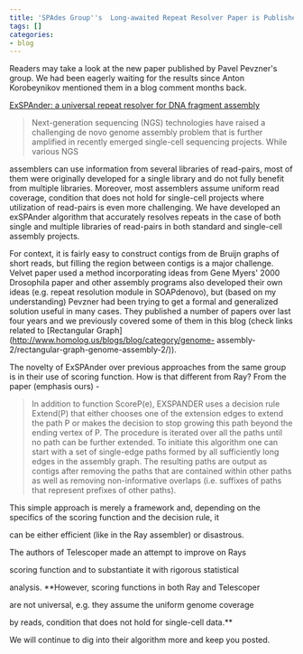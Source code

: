 ```yaml
---
title: 'SPAdes Group''s  Long-awaited Repeat Resolver Paper is Published '
tags: []
categories:
- blog
---
```

Readers may take a look at the new paper published by Pavel Pevzner's group.
We had been eagerly waiting for the results since Anton Korobeynikov mentioned
them in a blog comment months back.
<!--more-->

[ExSPAnder: a universal repeat resolver for DNA fragment
assembly](http://bioinformatics.oxfordjournals.org/content/30/12/i293.full)

> Next-generation sequencing (NGS) technologies have raised a challenging de
novo genome assembly problem that is further amplified in recently emerged
single-cell sequencing projects. While various NGS

assemblers can use information from several libraries of read-pairs, most of
them were originally developed for a single library and do not fully benefit
from multiple libraries. Moreover, most assemblers assume uniform read
coverage, condition that does not hold for single-cell projects where
utilization of read-pairs is even more challenging. We have developed an
exSPAnder algorithm that accurately resolves repeats in the case of both
single and multiple libraries of read-pairs in both standard and single-cell
assembly projects.

For context, it is fairly easy to construct contigs from de Bruijn graphs of
short reads, but filling the region between contigs is a major challenge.
Velvet paper used a method incorporating ideas from Gene Myers' 2000
Drosophila paper and other assembly programs also developed their own ideas
(e.g. repeat resolution module in SOAPdenovo), but (based on my understanding)
Pevzner had been trying to get a formal and generalized solution useful in
many cases. They published a number of papers over last four years and we
previously covered some of them in this blog (check links related to
[Rectangular Graph](http://www.homolog.us/blogs/blog/category/genome-
assembly-2/rectangular-graph-genome-assembly-2/)).

The novelty of ExSPAnder over previous approaches from the same group is in
their use of scoring function. How is that different from Ray? From the paper
(emphasis ours) -

> In addition to function ScoreP(e), EXSPANDER uses a decision rule Extend(P)
that either chooses one of the extension edges to extend the path P or makes
the decision to stop growing this path beyond the ending vertex of P. The
procedure is iterated over all the paths until no path can be further
extended. To initiate this algorithm one can start with a set of single-edge
paths formed by all sufficiently long edges in the assembly graph. The
resulting paths are output as contigs after removing the paths that are
contained within other paths as well as removing non-informative overlaps
(i.e. suffixes of paths that represent prefixes of other paths).

This simple approach is merely a framework and, depending on the specifics of
the scoring function and the decision rule, it

can be either efficient (like in the Ray assembler) or disastrous.

The authors of Telescoper made an attempt to improve on Rays

scoring function and to substantiate it with rigorous statistical

analysis. **However, scoring functions in both Ray and Telescoper

are not universal, e.g. they assume the uniform genome coverage

by reads, condition that does not hold for single-cell data.**

We will continue to dig into their algorithm more and keep you posted.

